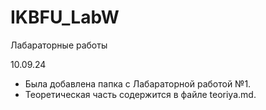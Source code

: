 # IKBFU_LabW
Лабараторные работы

10.09.24
- Была добавлена папка с Лабараторной работой №1.
- Теоретическая часть содержится в файле teoriya.md.
